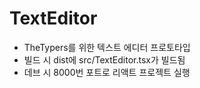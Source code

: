 # TextEditor

* TheTypers를 위한 텍스트 에디터 프로토타입
* 빌드 시 dist에 src/TextEditor.tsx가 빌드됨
* 데브 시 8000번 포트로 리액트 프로젝트 실행
